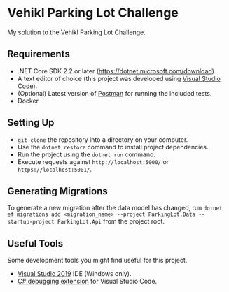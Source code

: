 # Vehikl Parking Lot Challenge
My solution to the Vehikl Parking Lot Challenge.

## Requirements
- .NET Core SDK 2.2 or later (https://dotnet.microsoft.com/download).
- A text editor of choice (this project was developed using [Visual Studio Code](https://code.visualstudio.com/)).
- (Optional) Latest version of [Postman](https://www.getpostman.com/) for running the included tests.
- Docker

## Setting Up
- `git clone` the repository into a directory on your computer.
- Use the `dotnet restore` command to install project dependencies.
- Run the project using the `dotnet run` command.
- Execute requests against `http://localhost:5000/` or `https://localhost:5001/`.

## Generating Migrations
To generate a new migration after the data model has changed, run `dotnet ef migrations add <migration_name> --project ParkingLot.Data --startup-project ParkingLot.Api` from the project root.

## Useful Tools
Some development tools you might find useful for this project.
- [Visual Studio 2019](https://visualstudio.microsoft.com/) IDE (Windows only).
- [C# debugging extension](https://marketplace.visualstudio.com/items?itemName=ms-vscode.csharp) for Visual Studio Code.
